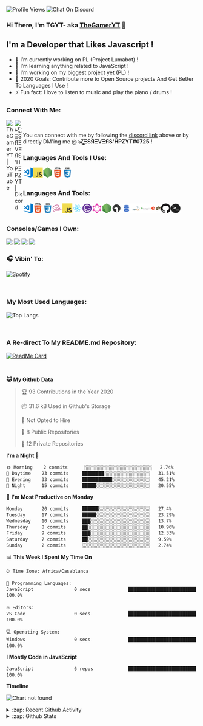 ![Profile Views](http://img.shields.io/badge/Profile%20Views-113-blue)
![Chat On Discord](https://img.shields.io/discord/308323056592486420?logo=discord)
### Hi There, I'm TGYT- aka [TheGamerYT][GitHubRepo] 👋

## I'm a Developer that Likes Javascript !
- 🔭 I’m currently working on PL (Project Lumabot) !
- 🌱 I’m learning anything related to JavaScript !
- 👯 I’m working on my biggest project yet (PL) !
- 🥅 2020 Goals: Contribute more to Open Source projects And Get Better To Languages I Use !
- ⚡ Fun fact: I love to listen to music and play the piano / drums !

### Connect With Me:

[<img align="left" alt="TheGamerYT | YouTube" width="22px" src="https://cdn.jsdelivr.net/npm/simple-icons@v3/icons/youtube.svg" />][youtube]

[<img align="left" alt="๖̶̶̶ζ͜͡ΞSЯΞVΞЯS'HPΞPZYT | Discord" width="22px" src="https://cdn.jsdelivr.net/npm/simple-icons@3.6.0/icons/discord.svg" />][discord]<br />

You can connect with me by following the [discord link](discord) above or by directly DM'ing me @ **๖̶̶̶ζ͜͡ΞSЯΞVΞЯS'HPZYT#0725 !**
<br />

### Languages And Tools I Use:

[<img align="left" alt="Visual Studio Code" width="26px" src="https://raw.githubusercontent.com/github/explore/80688e429a7d4ef2fca1e82350fe8e3517d3494d/topics/visual-studio-code/visual-studio-code.png" />][VSCode]
[<img align="left" alt="JavaScript" width="26px" src="https://raw.githubusercontent.com/github/explore/80688e429a7d4ef2fca1e82350fe8e3517d3494d/topics/javascript/javascript.png" />][JS]
[<img align="left" alt="Node.js" width="26px" src="https://raw.githubusercontent.com/github/explore/80688e429a7d4ef2fca1e82350fe8e3517d3494d/topics/nodejs/nodejs.png" />][NodeJS]
[<img align="left" alt="HTML5" width="26px" src="https://raw.githubusercontent.com/github/explore/80688e429a7d4ef2fca1e82350fe8e3517d3494d/topics/html/html.png" />][HTML5]
[<img align="left" alt="CSS3" width="26px" src="https://raw.githubusercontent.com/github/explore/80688e429a7d4ef2fca1e82350fe8e3517d3494d/topics/css/css.png" />][CSS3]

<br />
<br />

### Languages And Tools:

[<img align="left" alt="Visual Studio Code" width="26px" src="https://raw.githubusercontent.com/github/explore/80688e429a7d4ef2fca1e82350fe8e3517d3494d/topics/visual-studio-code/visual-studio-code.png" />][VSCode]
[<img align="left" alt="HTML5" width="26px" src="https://raw.githubusercontent.com/github/explore/80688e429a7d4ef2fca1e82350fe8e3517d3494d/topics/html/html.png" />][HTML5]
[<img align="left" alt="CSS3" width="26px" src="https://raw.githubusercontent.com/github/explore/80688e429a7d4ef2fca1e82350fe8e3517d3494d/topics/css/css.png" />][CSS3]
[<img align="left" alt="Sass" width="26px" src="https://raw.githubusercontent.com/github/explore/80688e429a7d4ef2fca1e82350fe8e3517d3494d/topics/sass/sass.png" />][Sass]
[<img align="left" alt="JavaScript" width="26px" src="https://raw.githubusercontent.com/github/explore/80688e429a7d4ef2fca1e82350fe8e3517d3494d/topics/javascript/javascript.png" />][JS]
[<img align="left" alt="React" width="26px" src="https://raw.githubusercontent.com/github/explore/80688e429a7d4ef2fca1e82350fe8e3517d3494d/topics/react/react.png" />][React]
[<img align="left" alt="Gatsby" width="26px" src="https://raw.githubusercontent.com/github/explore/e94815998e4e0713912fed477a1f346ec04c3da2/topics/gatsby/gatsby.png" />][Gatsby]
[<img align="left" alt="GraphQL" width="26px" src="https://raw.githubusercontent.com/github/explore/80688e429a7d4ef2fca1e82350fe8e3517d3494d/topics/graphql/graphql.png" />][GraphQL]
[<img align="left" alt="Node.js" width="26px" src="https://raw.githubusercontent.com/github/explore/80688e429a7d4ef2fca1e82350fe8e3517d3494d/topics/nodejs/nodejs.png" />][NodeJS]
[<img align="left" alt="Deno" width="26px" src="https://raw.githubusercontent.com/github/explore/361e2821e2dea67711cde99c9c40ed357061cf27/topics/deno/deno.png" />][Deno]
[<img align="left" alt="SQL" width="26px" src="https://raw.githubusercontent.com/github/explore/80688e429a7d4ef2fca1e82350fe8e3517d3494d/topics/sql/sql.png" />][SQL]
[<img align="left" alt="MySQL" width="26px" src="https://raw.githubusercontent.com/github/explore/80688e429a7d4ef2fca1e82350fe8e3517d3494d/topics/mysql/mysql.png" />][MySQL]
[<img align="left" alt="MongoDB" width="26px" src="https://raw.githubusercontent.com/github/explore/80688e429a7d4ef2fca1e82350fe8e3517d3494d/topics/mongodb/mongodb.png" />][MongoDB]
[<img align="left" alt="Git" width="26px" src="https://raw.githubusercontent.com/github/explore/80688e429a7d4ef2fca1e82350fe8e3517d3494d/topics/git/git.png" />][Git]
[<img align="left" alt="GitHub" width="26px" src="https://raw.githubusercontent.com/github/explore/78df643247d429f6cc873026c0622819ad797942/topics/github/github.png" />][gIThUB]
[<img align="left" alt="HTML5" width="26px" src="https://raw.githubusercontent.com/github/explore/80688e429a7d4ef2fca1e82350fe8e3517d3494d/topics/terminal/terminal.png" />][HTML5]

<br />
<br />

### Consoles/Games I Own:

<img src="https://img.shields.io/badge/playstation-%23000000.svg?&style=for-the-badge&logo=playstation&logoColor=blue" />
 
<img src="https://img.shields.io/badge/Switch-%23000000.svg?&style=for-the-badge&logo=nintendo%20switch&logoColor=red" />
 
<img src="https://img.shields.io/badge/Steam-%23000000.svg?&style=for-the-badge&logo=steam&logoColor=white" />
 
<img src="https://img.shields.io/badge/counter%20strike-%23000000.svg?&style=for-the-badge&logo=counter-strike" />

<br />

### 🎧 Vibin' To:
[![Spotify](https://novatorem-five-theta.vercel.app/)](https://open.spotify.com/user/j3oy5wv4z28ppiirfc7nmw1pf)

<br />

### My Most Used Languages:

![Top Langs](https://github-readme-stats.vercel.app/api/top-langs/?username=TheGamer456YT)

<br />

### A Re-direct To My README.md Repository:

[![ReadMe Card](https://github-readme-stats.vercel.app/api/pin/?username=TheGamer456YT&repo=TheGamer456YT)](https://github.com/TheGamer456YT/TheGamer456YT)

<br />


<!--START_SECTION:waka-->

**🐱 My Github Data** 

> 🏆 93 Contributions in the Year 2020
 > 
> 📦 31.6 kB Used in Github's Storage 
 > 
> 🚫 Not Opted to Hire
 > 
> 📜 8 Public Repositories
 > 
> 🔑 12 Private Repositories 

**I'm a Night 🦉** 

```text
🌞 Morning    2 commits      ░░░░░░░░░░░░░░░░░░░░░░░░░   2.74% 
🌆 Daytime    23 commits     ████████░░░░░░░░░░░░░░░░░   31.51% 
🌃 Evening    33 commits     ███████████░░░░░░░░░░░░░░   45.21% 
🌙 Night      15 commits     █████░░░░░░░░░░░░░░░░░░░░   20.55%

```
📅 **I'm Most Productive on Monday** 

```text
Monday       20 commits     ██████░░░░░░░░░░░░░░░░░░░   27.4% 
Tuesday      17 commits     █████░░░░░░░░░░░░░░░░░░░░   23.29% 
Wednesday    10 commits     ███░░░░░░░░░░░░░░░░░░░░░░   13.7% 
Thursday     8 commits      ██░░░░░░░░░░░░░░░░░░░░░░░   10.96% 
Friday       9 commits      ███░░░░░░░░░░░░░░░░░░░░░░   12.33% 
Saturday     7 commits      ██░░░░░░░░░░░░░░░░░░░░░░░   9.59% 
Sunday       2 commits      ░░░░░░░░░░░░░░░░░░░░░░░░░   2.74%

```


📊 **This Week I Spent My Time On** 

```text
⌚︎ Time Zone: Africa/Casablanca

💬 Programming Languages: 
JavaScript               0 secs              █████████████████████████   100.0%

🔥 Editors: 
VS Code                  0 secs              █████████████████████████   100.0%

💻 Operating System: 
Windows                  0 secs              █████████████████████████   100.0%

```

**I Mostly Code in JavaScript** 

```text
JavaScript               6 repos             █████████████████████████   100.0%

```


**Timeline**

![Chart not found](https://github.com/TheGamer456YT/TheGamer456YT/blob/master/charts/bar_graph.png) 


<!--END_SECTION:waka-->


<details>
  <summary>:zap: Recent Github Activity</summary>
  
<!--START_SECTION:activity-->
1. 🗣 Commented on [#299](https://github.com//Androz2091/AtlantaBot/issues/299) in [Androz2091/AtlantaBot](https://github.com//Androz2091/AtlantaBot)
<!--END_SECTION:activity-->

</details>

<details>
  <summary>:zap: Github Stats</summary>
 
![TheGamer456YT's GitHub Stats](https://github-readme-stats.vercel.app/api?username=TheGamer456YT&show_icons=true&theme=algolia)

</details>
 
 
[youtube]: https://www.youtube.com/channel/UC3jCeJlUxhirQo8CQICosWA?
[discord]: https://discord.gg/94T9xk5

[VSCode]: https://code.visualstudio.com/
[HTML5]: https://en.wikipedia.org/wiki/HTML5
[CSS3]: https://en.wikipedia.org/wiki/Cascading_Style_Sheets
[Sass]: https://en.wikipedia.org/wiki/Sass_(stylesheet_language)
[JS]: https://en.wikipedia.org/wiki/JavaScript
[React]: https://en.wikipedia.org/wiki/React_(web_framework)
[Gatsby]: https://www.gatsbyjs.org/
[GraphQL]: https://en.wikipedia.org/wiki/GraphQL
[NodeJS]: https://en.wikipedia.org/wiki/Node.js
[Deno]: https://en.wikipedia.org/wiki/Deno_(software)
[SQL]: https://en.wikipedia.org/wiki/SQL
[MySQL]: https://en.wikipedia.org/wiki/MySQL
[MongoDB]: https://en.wikipedia.org/wiki/MongoDB
[Git]: https://en.wikipedia.org/wiki/Git
[GitHub]: https://en.wikipedia.org/wiki/GitHub
[GitHubRepo]: https://github.com/TheGamer456YT

